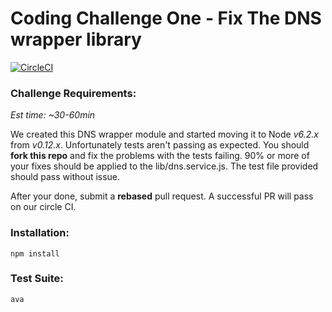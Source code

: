 Coding Challenge One - Fix The DNS wrapper library
====

[![CircleCI](https://circleci.com/gh/magnises/code-challenge-one.svg?style=svg)](https://circleci.com/gh/magnises/code-challenge-one)

### Challenge Requirements:

_Est time: ~30-60min_

We created this DNS wrapper module and started moving it to Node _v6.2.x_ from _v0.12.x_. Unfortunately tests aren't passing as expected. You should __fork this repo__ and fix the problems with the tests failing. 90% or more of your fixes should be applied to the lib/dns.service.js. The test file provided should pass without issue.

After your done, submit a __rebased__ pull request. A successful PR will pass on our circle CI.

### Installation:

```
npm install
```

### Test Suite:

```
ava
```






